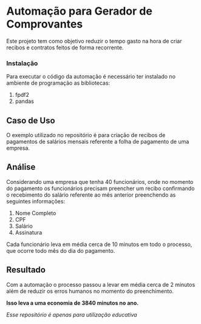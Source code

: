 # Automação para Gerador de Comprovantes
Este projeto tem como objetivo reduzir o tempo gasto na hora de criar recibos e contratos feitos de forma recorrente.

### Instalação
Para executar o código da automação é necessário ter instalado no ambiente de programação as bibliotecas:
1. fpdf2
2. pandas

## Caso de Uso
O exemplo utilizado no repositório é para criação de recibos de pagamentos de salários mensais referente a folha de pagamento de uma empresa.

## Análise
Considerando uma empresa que tenha 40 funcionários, onde no momento do pagamento os funcionários precisam preencher um recibo confirmando o recebimento do salário referente ao mês anterior preenchendo as seguintes informações:
1. Nome Completo
2. CPF
3. Salário
4. Assinatura

Cada funcionário leva em média cerca de 10 minutos em todo o processo, que ocorre todo mês do dia do pagamento. 

## Resultado
Com a automação o processo passou a levar em média cerca de 2 minutos além de reduzir os erros humanos no momento do preenchimento.

**Isso leva a uma economia de 3840 minutos no ano.**

*Esse repositório é apenas para utilização educativa*
